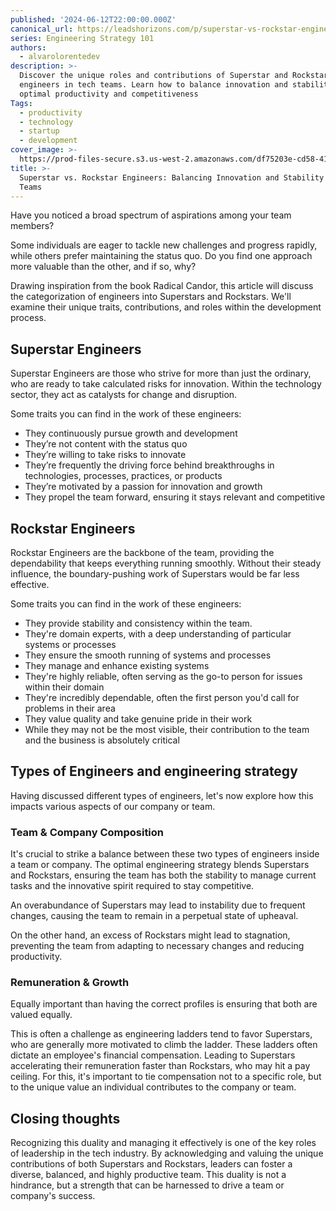 ```yaml
---
published: '2024-06-12T22:00:00.000Z'
canonical_url: https://leadshorizons.com/p/superstar-vs-rockstar-engineers
series: Engineering Strategy 101
authors:
  - alvarolorentedev
description: >-
  Discover the unique roles and contributions of Superstar and Rockstar
  engineers in tech teams. Learn how to balance innovation and stability for
  optimal productivity and competitiveness
Tags:
  - productivity
  - technology
  - startup
  - development
cover_image: >-
  https://prod-files-secure.s3.us-west-2.amazonaws.com/df75203e-cd58-41eb-8339-d5bf4288eb0e/6cc9f17b-747a-4a8b-a526-e26d9b4e9486/sr2.jpeg?X-Amz-Algorithm=AWS4-HMAC-SHA256&X-Amz-Content-Sha256=UNSIGNED-PAYLOAD&X-Amz-Credential=AKIAT73L2G45HZZMZUHI%2F20240912%2Fus-west-2%2Fs3%2Faws4_request&X-Amz-Date=20240912T120407Z&X-Amz-Expires=3600&X-Amz-Signature=a7d79404ca877c8d16052d9b9b7a7ebc1b470a7b697b6f4d7fed71f260f27b88&X-Amz-SignedHeaders=host&x-id=GetObject
title: >-
  Superstar vs. Rockstar Engineers: Balancing Innovation and Stability in Tech
  Teams
---
```


Have you noticed a broad spectrum of aspirations among your team members?


Some individuals are eager to tackle new challenges and progress rapidly, while others prefer maintaining the status quo. Do you find one approach more valuable than the other, and if so, why?


Drawing inspiration from the book Radical Candor, this article will discuss the categorization of engineers into Superstars and Rockstars. We'll examine their unique traits, contributions, and roles within the development process.


## Superstar Engineers


Superstar Engineers are those who strive for more than just the ordinary, who are ready to take calculated risks for innovation. Within the technology sector, they act as catalysts for change and disruption.


Some traits you can find in the work of these engineers:

- They continuously pursue growth and development
- They’re not content with the status quo
- They’re willing to take risks to innovate
- They’re frequently the driving force behind breakthroughs  in technologies, processes, practices, or products
- They’re motivated by a passion for innovation and growth
- They propel the team forward, ensuring it stays relevant and competitive

## Rockstar Engineers


Rockstar Engineers are the backbone of the team, providing the dependability that keeps everything running smoothly. Without their steady influence, the boundary-pushing work of Superstars would be far less effective.


Some traits you can find in the work of these engineers:

- They provide stability and consistency within the team.
- They're domain experts, with a deep understanding of particular systems or processes
- They ensure the smooth running of systems and processes
- They manage and enhance existing systems
- They're highly reliable, often serving as the go-to person for issues within their domain
- They're incredibly dependable, often the first person you'd call for problems in their area
- They value quality and take genuine pride in their work
- While they may not be the most visible, their contribution to the team and the business is absolutely critical

## Types of Engineers and engineering strategy


Having discussed different types of engineers, let's now explore how this impacts various aspects of our company or team.


### Team & Company Composition


It's crucial to strike a balance between these two types of engineers inside a team or company. The optimal engineering strategy blends Superstars and Rockstars, ensuring the team has both the stability to manage current tasks and the innovative spirit required to stay competitive.


An overabundance of Superstars may lead to instability due to frequent changes, causing the team to remain in a perpetual state of upheaval.


On the other hand, an excess of Rockstars might lead to stagnation, preventing the team from adapting to necessary changes and reducing productivity.


### Remuneration & Growth


Equally important than having the correct profiles is ensuring that both are valued equally. 


This is often a challenge as engineering ladders tend to favor Superstars, who are generally more motivated to climb the ladder. 
These ladders often dictate an employee's financial compensation. Leading to Superstars accelerating their remuneration faster than Rockstars, who may hit a pay ceiling. 
For this, it's important to tie compensation not to a specific role, but to the unique value an individual contributes to the company or team.


## Closing thoughts


Recognizing this duality and managing it effectively is one of the key roles of leadership in the tech industry. By acknowledging and valuing the unique contributions of both Superstars and Rockstars, leaders can foster a diverse, balanced, and highly productive team. This duality is not a hindrance, but a strength that can be harnessed to drive a team or company's success.

